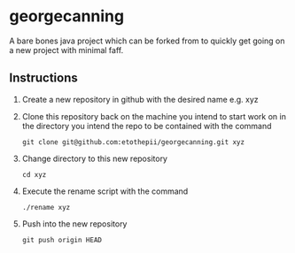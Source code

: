 georgecanning
=============

A bare bones java project which can be forked from to quickly get going on a new project with minimal faff.

Instructions
------------

1. Create a new repository in github with the desired name e.g. xyz
2. Clone this repository back on the machine you intend to start work on in the directory you intend the repo to be contained with the command
  
    `git clone git@github.com:etothepii/georgecanning.git xyz`

3. Change directory to this new repository

    `cd xyz`

4. Execute the rename script with the command

    `./rename xyz`

5. Push into the new repository

    `git push origin HEAD`
